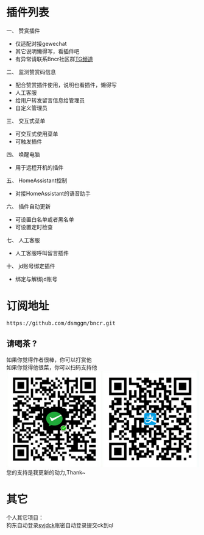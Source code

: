 # 插件列表
一、 赞赏插件  
- 仅适配对接gewechat  
- 其它说明懒得写，看插件吧  
- 有异常请联系Bncr社区群[TG频道](https://t.me/BncrJS)  

二、 监测赞赏码信息  
- 配合赞赏插件使用，说明也看插件，懒得写  
- 人工客服  
- 给用户转发留言信息给管理员  
- 自定义管理员  

三、 交互式菜单  
- 可交互式使用菜单  
- 可触发插件  

四、 唤醒电脑  
- 用于远程开机的插件

五、 HomeAssistant控制  
- 对接HomeAssistant的语音助手

六、 插件自动更新
- 可设置白名单或者黑名单
- 可设置定时检查

七、 人工客服
- 人工客服呼叫留言插件

十、 jd账号绑定插件
- 绑定与解绑jd账号

# 订阅地址
<pre>
https://github.com/dsmggm/bncr.git
</pre>


## 请喝茶 ?
如果你觉得作者很棒，你可以打赏他  
如果你觉得他很菜，你可以扫码支持他  
![给点钱花花](get_me_some_money.jpg)  
您的支持是我更新的动力,Thank~

# 其它
个人其它项目：  
狗东自动登录[svjdck](https://github.com/dsmggm/svjdck)账密自动登录提交ck到ql
